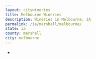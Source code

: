 ```yaml
---
layout: citywineries
title: Melbourne Wineries
description: Wineries in Melbourne, IA
permalink: /ia/marshall/melbourne/
state: ia
county: marshall
city: melbourne
---
```

-
